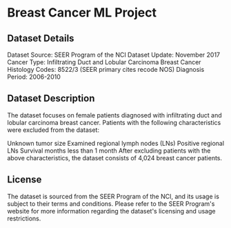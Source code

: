 # Breast Cancer ML Project


## Dataset Details
Dataset Source: SEER Program of the NCI
Dataset Update: November 2017
Cancer Type: Infiltrating Duct and Lobular Carcinoma Breast Cancer
Histology Codes: 8522/3 (SEER primary cites recode NOS)
Diagnosis Period: 2006-2010
## Dataset Description
The dataset focuses on female patients diagnosed with infiltrating duct and lobular carcinoma breast cancer. Patients with the following characteristics were excluded from the dataset:

Unknown tumor size
Examined regional lymph nodes (LNs)
Positive regional LNs
Survival months less than 1 month
After excluding patients with the above characteristics, the dataset consists of 4,024 breast cancer patients.


## License
The dataset is sourced from the SEER Program of the NCI, and its usage is subject to their terms and conditions. Please refer to the SEER Program's website for more information regarding the dataset's licensing and usage restrictions.